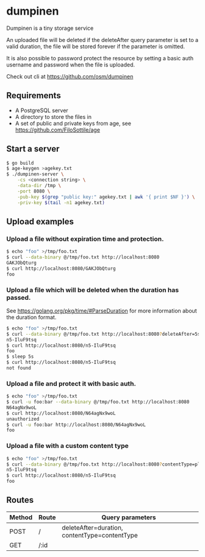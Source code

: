 # dumpinen

Dumpinen is a tiny storage service

An uploaded file will be deleted if the deleteAfter query parameter is set to
a valid duration, the file will be stored forever if the parameter is omitted.

It is also possible to password protect the resource by setting a basic auth
username and password when the file is uploaded.

Check out cli at https://github.com/osm/dumpinen

## Requirements

* A PostgreSQL server
* A directory to store the files in
* A set of public and private keys from age, see https://github.com/FiloSottile/age

## Start a server

```sh
$ go build
$ age-keygen >agekey.txt
$ ./dumpinen-server \
	-cs <connection string> \
	-data-dir /tmp \
	-port 8080 \
	-pub-key $(grep "public key:" agekey.txt | awk '{ print $NF }') \
	-priv-key $(tail -n1 agekey.txt)
```

## Upload examples

### Upload a file without expiration time and protection.

```sh
$ echo "foo" >/tmp/foo.txt
$ curl --data-binary @/tmp/foo.txt http://localhost:8080
GAKJObQturg
$ curl http://localhost:8080/GAKJObQturg
foo
```

### Upload a file which will be deleted when the duration has passed.

See https://golang.org/pkg/time/#ParseDuration for more information about the
duration format.

```sh
$ echo "foo" >/tmp/foo.txt
$ curl --data-binary @/tmp/foo.txt http://localhost:8080?deleteAfter=5s
n5-IluF9tsq
$ curl http://localhost:8080/n5-IluF9tsq
foo
$ sleep 5s
$ curl http://localhost:8080/n5-IluF9tsq
not found
```

### Upload a file and protect it with basic auth.

```sh
$ echo "foo" >/tmp/foo.txt
$ curl -u foo:bar --data-binary @/tmp/foo.txt http://localhost:8080
N64agNx9woL
$ curl http://localhost:8080/N64agNx9woL
unauthorized
$ curl -u foo:bar http://localhost:8080/N64agNx9woL
foo
```

### Upload a file with a custom content type


```sh
$ echo "foo" >/tmp/foo.txt
$ curl --data-binary @/tmp/foo.txt http://localhost:8080?contentType=plain/text
n5-IluF9tsq
$ curl http://localhost:8080/n5-IluF9tsq
foo
```

## Routes

| Method | Route  | Query parameters                              |
| ------ | ------ | --------------------------------------------- |
| POST   | /      | deleteAfter=duration, contentType=contentType |
| GET    | /:id   |                                               |
